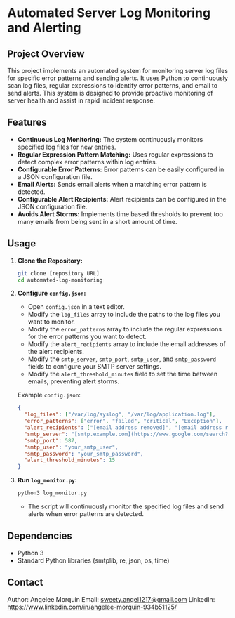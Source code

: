 # Automated Server Log Monitoring and Alerting

## Project Overview

This project implements an automated system for monitoring server log files for specific error patterns and sending alerts. It uses Python to continuously scan log files, regular expressions to identify error patterns, and email to send alerts. This system is designed to provide proactive monitoring of server health and assist in rapid incident response.

## Features

* **Continuous Log Monitoring:** The system continuously monitors specified log files for new entries.
* **Regular Expression Pattern Matching:** Uses regular expressions to detect complex error patterns within log entries.
* **Configurable Error Patterns:** Error patterns can be easily configured in a JSON configuration file.
* **Email Alerts:** Sends email alerts when a matching error pattern is detected.
* **Configurable Alert Recipients:** Alert recipients can be configured in the JSON configuration file.
* **Avoids Alert Storms:** Implements time based thresholds to prevent too many emails from being sent in a short amount of time.

## Usage

1.  **Clone the Repository:**

    ```bash
    git clone [repository URL]
    cd automated-log-monitoring
    ```

2.  **Configure `config.json`:**

    * Open `config.json` in a text editor.
    * Modify the `log_files` array to include the paths to the log files you want to monitor.
    * Modify the `error_patterns` array to include the regular expressions for the error patterns you want to detect.
    * Modify the `alert_recipients` array to include the email addresses of the alert recipients.
    * Modify the `smtp_server`, `smtp_port`, `smtp_user`, and `smtp_password` fields to configure your SMTP server settings.
    * Modify the `alert_threshold_minutes` field to set the time between emails, preventing alert storms.

    Example `config.json`:

    ```json
    {
      "log_files": ["/var/log/syslog", "/var/log/application.log"],
      "error_patterns": ["error", "failed", "critical", "Exception"],
      "alert_recipients": ["[email address removed]", "[email address removed]"],
      "smtp_server": "[smtp.example.com](https://www.google.com/search?q=smtp.example.com)",
      "smtp_port": 587,
      "smtp_user": "your_smtp_user",
      "smtp_password": "your_smtp_password",
      "alert_threshold_minutes": 15
    }
    ```

3.  **Run `log_monitor.py`:**

    ```bash
    python3 log_monitor.py
    ```

    * The script will continuously monitor the specified log files and send alerts when error patterns are detected.

## Dependencies

* Python 3
* Standard Python libraries (smtplib, re, json, os, time)

## Contact

Author: Angelee Morquin
Email: sweety.angel1217@gmail.com
LinkedIn: https://www.linkedin.com/in/angelee-morquin-934b51125/
